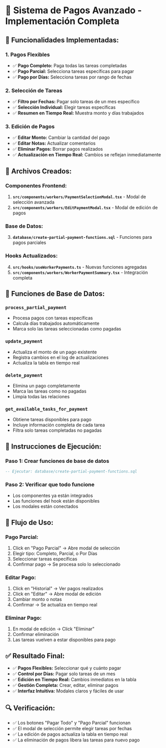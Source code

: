 # 🚀 Sistema de Pagos Avanzado - Implementación Completa

## 🎯 **Funcionalidades Implementadas:**

### **1. Pagos Flexibles**
- ✅ **Pago Completo:** Paga todas las tareas completadas
- ✅ **Pago Parcial:** Selecciona tareas específicas para pagar
- ✅ **Pago por Días:** Selecciona tareas por rango de fechas

### **2. Selección de Tareas**
- ✅ **Filtro por Fechas:** Pagar solo tareas de un mes específico
- ✅ **Selección Individual:** Elegir tareas específicas
- ✅ **Resumen en Tiempo Real:** Muestra monto y días trabajados

### **3. Edición de Pagos**
- ✅ **Editar Monto:** Cambiar la cantidad del pago
- ✅ **Editar Notas:** Actualizar comentarios
- ✅ **Eliminar Pagos:** Borrar pagos realizados
- ✅ **Actualización en Tiempo Real:** Cambios se reflejan inmediatamente

## 📁 **Archivos Creados:**

### **Componentes Frontend:**
1. **`src/components/workers/PaymentSelectionModal.tsx`** - Modal de selección avanzada
2. **`src/components/workers/EditPaymentModal.tsx`** - Modal de edición de pagos

### **Base de Datos:**
3. **`database/create-partial-payment-functions.sql`** - Funciones para pagos parciales

### **Hooks Actualizados:**
4. **`src/hooks/useWorkerPayments.ts`** - Nuevas funciones agregadas
5. **`src/components/workers/WorkerPaymentSummary.tsx`** - Integración completa

## 🎯 **Funciones de Base de Datos:**

### **`process_partial_payment`**
- Procesa pagos con tareas específicas
- Calcula días trabajados automáticamente
- Marca solo las tareas seleccionadas como pagadas

### **`update_payment`**
- Actualiza el monto de un pago existente
- Registra cambios en el log de actualizaciones
- Actualiza la tabla en tiempo real

### **`delete_payment`**
- Elimina un pago completamente
- Marca las tareas como no pagadas
- Limpia todas las relaciones

### **`get_available_tasks_for_payment`**
- Obtiene tareas disponibles para pago
- Incluye información completa de cada tarea
- Filtra solo tareas completadas no pagadas

## 🚀 **Instrucciones de Ejecución:**

### **Paso 1: Crear funciones de base de datos**
```sql
-- Ejecutar: database/create-partial-payment-functions.sql
```

### **Paso 2: Verificar que todo funcione**
- Los componentes ya están integrados
- Las funciones del hook están disponibles
- Los modales están conectados

## 🎯 **Flujo de Uso:**

### **Pago Parcial:**
1. Click en "Pago Parcial" → Abre modal de selección
2. Elegir tipo: Completo, Parcial, o Por Días
3. Seleccionar tareas específicas
4. Confirmar pago → Se procesa solo lo seleccionado

### **Editar Pago:**
1. Click en "Historial" → Ver pagos realizados
2. Click en "Editar" → Abre modal de edición
3. Cambiar monto o notas
4. Confirmar → Se actualiza en tiempo real

### **Eliminar Pago:**
1. En modal de edición → Click "Eliminar"
2. Confirmar eliminación
3. Las tareas vuelven a estar disponibles para pago

## ✅ **Resultado Final:**

- ✅ **Pagos Flexibles:** Seleccionar qué y cuánto pagar
- ✅ **Control por Días:** Pagar solo tareas de un mes
- ✅ **Edición en Tiempo Real:** Cambios inmediatos en la tabla
- ✅ **Gestión Completa:** Crear, editar, eliminar pagos
- ✅ **Interfaz Intuitiva:** Modales claros y fáciles de usar

## 🔍 **Verificación:**
- ✅ Los botones "Pagar Todo" y "Pago Parcial" funcionan
- ✅ El modal de selección permite elegir tareas por fechas
- ✅ La edición de pagos actualiza la tabla en tiempo real
- ✅ La eliminación de pagos libera las tareas para nuevo pago










